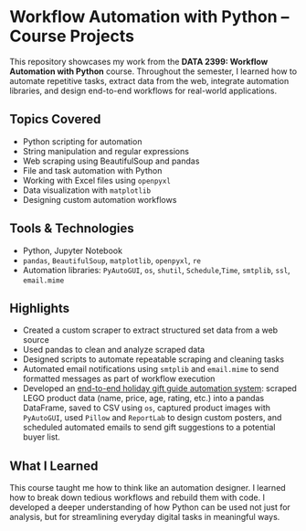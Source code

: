 # Workflow Automation with Python – Course Projects

This repository showcases my work from the **DATA 2399: Workflow Automation with Python** course. Throughout the semester, I learned how to automate repetitive tasks, extract data from the web, integrate automation libraries, and design end-to-end workflows for real-world applications.

## Topics Covered
- Python scripting for automation
- String manipulation and regular expressions
- Web scraping using BeautifulSoup and pandas
- File and task automation with Python
- Working with Excel files using `openpyxl`
- Data visualization with `matplotlib`
- Designing custom automation workflows

## Tools & Technologies
- Python, Jupyter Notebook
- `pandas`, `BeautifulSoup`, `matplotlib`, `openpyxl`, `re`
- Automation libraries: `PyAutoGUI`, `os`, `shutil`, `Schedule`,`Time`, `smtplib`, `ssl`, `email.mime`

## Highlights
- Created a custom scraper to extract structured set data from a web source
- Used pandas to clean and analyze scraped data
- Designed scripts to automate repeatable scraping and cleaning tasks
- Automated email notifications using `smtplib` and `email.mime` to send formatted messages as part of workflow execution
- Developed an [end-to-end holiday gift guide automation system](https://github.com/natalie-ava/workflow_automation/blob/main/projects/LEGO_Final_Project.ipynb): scraped LEGO product data (name, price, age, rating, etc.) into a pandas DataFrame, saved to CSV using `os`, captured product images with `PyAutoGUI`, used `Pillow` and `ReportLab` to design custom posters, and scheduled automated emails to send gift suggestions to a potential buyer list.

## What I Learned
This course taught me how to think like an automation designer. I learned how to break down tedious workflows and rebuild them with code. I developed a deeper understanding of how Python can be used not just for analysis, but for streamlining everyday digital tasks in meaningful ways.
